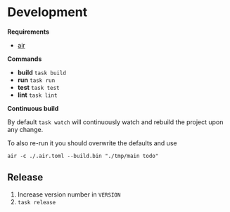 # Development

**Requirements**

- [air](https://github.com/cosmtrek/air)

**Commands**

- **build** `task build`
- **run** `task run`
- **test** `task test`
- **lint** `task lint`

**Continuous build**

By default `task watch` will continuously watch and rebuild the project upon any change.

To also re-run it you should overwrite the defaults and use

```
air -c ./.air.toml --build.bin "./tmp/main todo"
```

## Release

1. Increase version number in `VERSION`
2. `task release`
